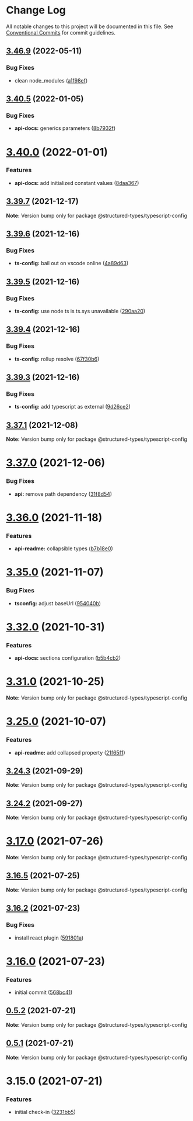 # Change Log

All notable changes to this project will be documented in this file.
See [Conventional Commits](https://conventionalcommits.org) for commit guidelines.

## [3.46.9](https://github.com/ccontrols/component-controls/compare/v3.46.8...v3.46.9) (2022-05-11)


### Bug Fixes

* clean node_modules ([a1f98ef](https://github.com/ccontrols/component-controls/commit/a1f98efadefd6f8e9da80b185a474cda3884e3f9))





## [3.40.5](https://github.com/ccontrols/component-controls/compare/v3.40.4...v3.40.5) (2022-01-05)


### Bug Fixes

* **api-docs:** generics parameters ([8b7932f](https://github.com/ccontrols/component-controls/commit/8b7932f4e88508a72429ae1b3f4bde6daca1a274))





# [3.40.0](https://github.com/ccontrols/component-controls/compare/v3.39.10...v3.40.0) (2022-01-01)


### Features

* **api-docs:** add initialized constant values ([8daa367](https://github.com/ccontrols/component-controls/commit/8daa36792bfbe4cff05b8f315529d45fbb9e7d87))





## [3.39.7](https://github.com/ccontrols/component-controls/compare/v3.39.6...v3.39.7) (2021-12-17)

**Note:** Version bump only for package @structured-types/typescript-config





## [3.39.6](https://github.com/ccontrols/component-controls/compare/v3.39.5...v3.39.6) (2021-12-16)


### Bug Fixes

* **ts-config:** bail out on vscode online ([4a89d63](https://github.com/ccontrols/component-controls/commit/4a89d639e39d3055895f3ee929bb77d80576ad3a))





## [3.39.5](https://github.com/ccontrols/component-controls/compare/v3.39.4...v3.39.5) (2021-12-16)


### Bug Fixes

* **ts-config:** use node ts is ts.sys unavailable ([290aa20](https://github.com/ccontrols/component-controls/commit/290aa20593114db747950a4fbf8f1202925758f8))





## [3.39.4](https://github.com/ccontrols/component-controls/compare/v3.39.3...v3.39.4) (2021-12-16)


### Bug Fixes

* **ts-config:** rollup resolve ([67f30b6](https://github.com/ccontrols/component-controls/commit/67f30b6ddf44e4656dde2171f520cb3392b2ad74))





## [3.39.3](https://github.com/ccontrols/component-controls/compare/v3.39.2...v3.39.3) (2021-12-16)


### Bug Fixes

* **ts-config:** add typescript as external ([9d26ce2](https://github.com/ccontrols/component-controls/commit/9d26ce2f293fa4b7ff97b0b02a77de0e9410a91d))





## [3.37.1](https://github.com/ccontrols/component-controls/compare/v3.37.0...v3.37.1) (2021-12-08)

**Note:** Version bump only for package @structured-types/typescript-config





# [3.37.0](https://github.com/ccontrols/component-controls/compare/v3.36.2...v3.37.0) (2021-12-06)


### Bug Fixes

* **api:** remove path dependency ([31f8d54](https://github.com/ccontrols/component-controls/commit/31f8d549a23d452ff994f9dc01aeff820644f945))





# [3.36.0](https://github.com/ccontrols/component-controls/compare/v3.35.3...v3.36.0) (2021-11-18)


### Features

* **api-readme:** collapsible types ([b7b18e0](https://github.com/ccontrols/component-controls/commit/b7b18e0f24e4612006c5adc725705cb357f88c1a))





# [3.35.0](https://github.com/ccontrols/component-controls/compare/v3.34.2...v3.35.0) (2021-11-07)


### Bug Fixes

* **tsconfig:** adjust baseUrl ([954040b](https://github.com/ccontrols/component-controls/commit/954040be9f63d9046ae184fd09dd1611ff838d6d))





# [3.32.0](https://github.com/ccontrols/component-controls/compare/v3.31.0...v3.32.0) (2021-10-31)


### Features

* **api-docs:** sections configuration ([b5b4cb2](https://github.com/ccontrols/component-controls/commit/b5b4cb20b17fe7ad6d6b8268447ecbb35ee973f3))





# [3.31.0](https://github.com/ccontrols/component-controls/compare/v3.30.0...v3.31.0) (2021-10-25)

**Note:** Version bump only for package @structured-types/typescript-config





# [3.25.0](https://github.com/ccontrols/component-controls/compare/v3.24.7...v3.25.0) (2021-10-07)


### Features

* **api-readme:** add collapsed property ([21f65f1](https://github.com/ccontrols/component-controls/commit/21f65f13ca9d4553766cac3ff82f2e7368d1693b))





## [3.24.3](https://github.com/ccontrols/component-controls/compare/v3.24.2...v3.24.3) (2021-09-29)

**Note:** Version bump only for package @structured-types/typescript-config





## [3.24.2](https://github.com/ccontrols/component-controls/compare/v3.24.1...v3.24.2) (2021-09-27)

**Note:** Version bump only for package @structured-types/typescript-config





# [3.17.0](https://github.com/ccontrols/component-controls/compare/v3.16.5...v3.17.0) (2021-07-26)

**Note:** Version bump only for package @structured-types/typescript-config





## [3.16.5](https://github.com/ccontrols/component-controls/compare/v3.16.4...v3.16.5) (2021-07-25)

**Note:** Version bump only for package @structured-types/typescript-config





## [3.16.2](https://github.com/ccontrols/component-controls/compare/v3.16.1...v3.16.2) (2021-07-23)


### Bug Fixes

* install react plugin ([591801a](https://github.com/ccontrols/component-controls/commit/591801a0e2d03260f47cda28c660d5f035dc640a))





# [3.16.0](https://github.com/ccontrols/component-controls/compare/v0.5.3...v3.16.0) (2021-07-23)


### Features

* initial commit ([568bc41](https://github.com/ccontrols/component-controls/commit/568bc41794e5a9c8caed8e96c06cd29061edd745))





## [0.5.2](https://github.com/ccontrols/component-controls/compare/v0.5.1...v0.5.2) (2021-07-21)

**Note:** Version bump only for package @structured-types/typescript-config





## [0.5.1](https://github.com/ccontrols/component-controls/compare/v3.15.0...v0.5.1) (2021-07-21)

**Note:** Version bump only for package @structured-types/typescript-config





# 3.15.0 (2021-07-21)


### Features

* initial check-in ([3231bb5](https://github.com/ccontrols/component-controls/commit/3231bb522d354be49ee905d0889f52ea739c1356))
